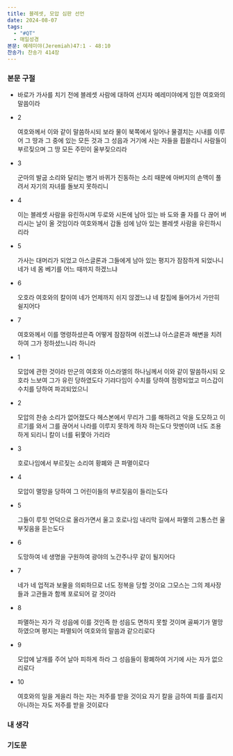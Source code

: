 ```yaml
---
title: 블레셋, 모압 심판 선언
date: 2024-08-07
tags:
  - "#QT"
  - 매일성경
본문: 예레미야(Jeremiah)47:1 - 48:10
찬송가: 찬송가 414장
---
```

### 본문 구절
- 바로가 가사를 치기 전에 블레셋 사람에 대하여 선지자 예레미야에게 임한 여호와의 말씀이라
    
- 2
    
    여호와께서 이와 같이 말씀하시되 보라 물이 북쪽에서 일어나 물결치는 시내를 이루어 그 땅과 그 중에 있는 모든 것과 그 성읍과 거기에 사는 자들을 휩쓸리니 사람들이 부르짖으며 그 땅 모든 주민이 울부짖으리라
    
- 3
    
    군마의 발굽 소리와 달리는 병거 바퀴가 진동하는 소리 때문에 아버지의 손맥이 풀려서 자기의 자녀를 돌보지 못하리니
    
- 4
    
    이는 블레셋 사람을 유린하시며 두로와 시돈에 남아 있는 바 도와 줄 자를 다 끊어 버리시는 날이 올 것임이라 여호와께서 갑돌 섬에 남아 있는 블레셋 사람을 유린하시리라
    
- 5
    
    가사는 대머리가 되었고 아스글론과 그들에게 남아 있는 평지가 잠잠하게 되었나니 네가 네 몸 베기를 어느 때까지 하겠느냐
    
- 6
    
    오호라 여호와의 칼이여 네가 언제까지 쉬지 않겠느냐 네 칼집에 들어가서 가만히 쉴지어다
    
- 7
    
    여호와께서 이를 명령하셨은즉 어떻게 잠잠하며 쉬겠느냐 아스글론과 해변을 치려 하여 그가 정하셨느니라 하니라
    
- 1
    
    모압에 관한 것이라 만군의 여호와 이스라엘의 하나님께서 이와 같이 말씀하시되 오호라 느보여 그가 유린 당하였도다 기랴다임이 수치를 당하여 점령되었고 미스갑이 수치를 당하여 파괴되었으니
    
- 2
    
    모압의 찬송 소리가 없어졌도다 헤스본에서 무리가 그를 해하려고 악을 도모하고 이르기를 와서 그를 끊어서 나라를 이루지 못하게 하자 하는도다 맛멘이여 너도 조용하게 되리니 칼이 너를 뒤쫓아 가리라
    
- 3
    
    호로나임에서 부르짖는 소리여 황폐와 큰 파멸이로다
    
- 4
    
    모압이 멸망을 당하여 그 어린이들의 부르짖음이 들리는도다
    
- 5
    
    그들이 루힛 언덕으로 올라가면서 울고 호로나임 내리막 길에서 파멸의 고통스런 울부짖음을 듣는도다
    
- 6
    
    도망하여 네 생명을 구원하여 광야의 노간주나무 같이 될지어다
    
- 7
    
    네가 네 업적과 보물을 의뢰하므로 너도 정복을 당할 것이요 그모스는 그의 제사장들과 고관들과 함께 포로되어 갈 것이라
    
- 8
    
    파멸하는 자가 각 성읍에 이를 것인즉 한 성읍도 면하지 못할 것이며 골짜기가 멸망하였으며 평지는 파멸되어 여호와의 말씀과 같으리로다
    
- 9
    
    모압에 날개를 주어 날아 피하게 하라 그 성읍들이 황폐하여 거기에 사는 자가 없으리로다
    
- 10
    
    여호와의 일을 게을리 하는 자는 저주를 받을 것이요 자기 칼을 금하여 피를 흘리지 아니하는 자도 저주를 받을 것이로다


### 내 생각

### 기도문
